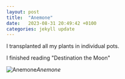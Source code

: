 ```yaml
---
layout: post
title:  "Anemone"
date:   2023-08-31 20:49:42 +0100
categories: jekyll update
---
```


I transplanted all my plants in individual pots.  

I finished reading "Destination the Moon"


![Anemone](https://lh3.googleusercontent.com/pw/AIL4fc_pN38s5I1VMCIDxZCgyZcI5YEa-hT56PIkDtXcatWtIrGb3GPTgtuCNz38UxC0cXBVvHHIz3VRRv44WLvf6LqBiUw1f8PxSt_6hpEcdCI2DqAv3jY=w2400)*Anemone*&nbsp;



[jekyll-docs]: https://jekyllrb.com/docs/home
[jekyll-gh]:   https://github.com/jekyll/jekyll
[jekyll-talk]: https://talk.jekyllrb.com/


